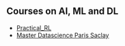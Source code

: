 ## Courses on AI, ML and DL



* [Practical_RL](https://github.com/yandexdataschool/Practical_RL)
* [Master Datascience Paris Saclay](https://m2dsupsdlclass.github.io/lectures-labs/)
